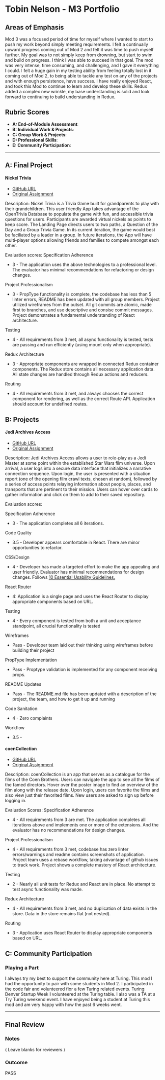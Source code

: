 # Tobin Nelson - M3 Portfolio

## Areas of Emphasis

Mod 3 was a focused period of time for myself where I wanted to start to push my work beyond simply meeting requirements. I felt a continually upward progress coming out of Mod 2 and felt it was time to push myself further. My goal was to not simply keep from drowning, but start to swim and build on progress. I think I was able to succeed in that goal. The mod was very intense, time consuming, and challenging, and I gave it everything I could. I felt a huge gain in my testing ability from feeling totally lost in it coming out of Mod 2, to being able to tackle any test on any of the projects and with enough persistence, have success. I have really enjoyed React, and took this Mod to continue to learn and develop these skills. Redux added a complex new wrinkle, my base understanding is solid and look forward to continuing to build understanding in Redux. 

## Rubric Scores

* **A: End-of-Module Assessment**: 
* **B: Individual Work & Projects**: 
* **C: Group Work & Projects**: 
* **D: Professional Skills**: 
* **E: Community Participation**: 

-----------------------

## A: Final Project

#### Nickel Trivia

* [GitHub URL](https://github.com/Tobin-jn/nickel-trivia)
* [Original Assignment](http://frontend.turing.io/projects/binary-challenge.html)

Description: Nickel Trivia is a Trivia Game built for grandparents to play with their grandchildren. This user friendly App takes advantage of the OpenTrivia Database to populate the game with fun, and accessible trivia questions for users. Participants are awarded virtual nickels as points to keep score. The Landing Page directs users to two paths, a Question of the Day and a Group Trivia Game. In its current iteration, the game would best be faciliated by a leader in a group. In future iterations, the App will have multi-player options allowing friends and families to compete amongst each other.

Evaluation scores: 
Specification Adherence
* 3 - The application uses the above technologies to a professional level. The evaluator has minimal recommendations for refactoring or design changes.

Project Professionalism
* 3 - PropType functionality is complete, the codebase has less than 5 linter errors, README has been updated with all group members. Project utilized wireframes from the outset. All git commits are atomic, made first to branches, and use descriptive and consise commit messages. Project demonstrates a fundamental understanding of React architecture.

Testing
* 4 - All requirements from 3 met, all async functionality is tested, tests are passing and run efficiently (using mount only when appropriate).

Redux Architecture
* 3 - Appropriate components are wrapped in connected Redux container components. The Redux store contains all necessary application data. All state changes are handled through Redux actions and reducers.

Routing
* 4 - All requirements from 3 met, and always chooses the correct component for rendering, as well as the correct Route API. Application should account for undefined routes.


## B: Projects

#### Jedi Archives Access

* [GitHub URL](https://github.com/Tobin-jn/Jedi-Archives-Access)
* [Original Assignment](http://frontend.turing.io/projects/swapi-box.html)

Description: Jedi Archives Access allows a user to role-play as a Jedi Master at some point within the established Star Wars film universe. Upon arrival, a user logs into a secure data interface that initializes a narrative connection sequence. Upon login, the user is presented with a situation report (one of the opening film crawl texts, chosen at random), followed by a series of access points relaying information about people, places, and transports that are pertinent to their mission. Users can hover over cards to gather information and click on them to add to their saved repository.

Evaluation scores: 

Specification Adherence 
- 3 - The application completes all 6 iterations.

Code Quality
- 3.5 - Developer appears comfortable in React. There are minor opportunities to refactor.

CSS/Design
- 4 - Developer has made a targeted effort to make the app appealing and user friendly. Evaluator has minimal recommendations for design changes. Follows [10 Essential Usability Guidelines.](https://speckyboy.com/10-essential-web-application-usability-guidelines/)

React Router
- 4: Application is a single page and uses the React Router to display appropriate components based on URL.

Testing
- 4 - Every component is tested from both a unit and acceptance standpoint, all crucial functionality is tested

Wireframes
- Pass - Developer team laid out their thinking using wireframes before building their project

PropType Implementation
- Pass - Proptype validation is implemented for any component receiving props.

README Updates
- Pass - The README.md file has been updated with a description of the project, the team, and how to get it up and
  running

Code Sanitation
- 4 - Zero complaints

Workflow
- 3.5 -


#### coenCollection

* [GitHub URL](https://github.com/Tobin-jn/coenCollection)
* [Original Assignment](https://github.com/turingschool-examples/movie-tracker)

Description: coenCollection is an app that serves as a catalogue for the films of the Coen Brothers. Users can navigate the app to see all the films of the famed directors. Hover over the poster image to find an overview of the film along with the release date. Upon login, users can favorite the films and also view just their favorited films. New users are asked to sign up before logging in.

Evaluation Scores: 
Specification Adherence
* 4 - All requirements from 3 are met. The application completes all iterations above and implements one or 
  more of the extensions. And the evaluator has no recommendations for design changes.
  
Project Professionalism
* 4 - All requirements from 3 met, codebase has zero linter errors/warnings and
  readme contains screenshots of application. Project team uses a rebase
  workflow, taking advantage of github issues to track work. Project shows a
  complete mastery of React architecture.

Testing
* 2 - Nearly all unit tests for Redux and React are in place. No attempt to test
  async functionality was made.

Redux Architecture
* 4 - All requirements from 3 met, and no duplication of data exists in the
  store. Data in the store remains flat (not nested).

Routing
* 3 - Application uses React Router to display appropriate components based on URL.



## C: Community Participation

### Playing a Part

I always try my best to support the community here at Turing. This mod I had the opportunity to pair with some students in Mod 2. I participated in the code fair and volunteered fior a few Turing related events. Turing Denver Startup Week I volunteered at the Turing table. I also was a TA at a Try Turing weekend event. I have enjoyed being a student at Turing this mod and am very happy with how the past 6 weeks went.

------------------

## Final Review

### Notes

( Leave blanks for reviewers )

### Outcome

PASS
